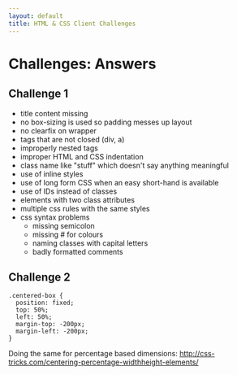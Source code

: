```yaml
---
layout: default
title: HTML & CSS Client Challenges
---
```


# Challenges: Answers

## Challenge 1

- title content missing
- no box-sizing is used so padding messes up layout
- no clearfix on wrapper
- tags that are not closed (div, a)
- improperly nested tags
- improper HTML and CSS indentation
- class name like "stuff" which doesn't say anything meaningful
- use of inline styles
- use of long form CSS when an easy short-hand is available
- use of IDs instead of classes
- elements with two class attributes
- multiple css rules with the same styles
- css syntax problems
	* missing semicolon
	* missing # for colours
	* naming classes with capital letters
	* badly formatted comments
	
## Challenge 2

```
.centered-box {
  position: fixed;
  top: 50%;
  left: 50%;
  margin-top: -200px;
  margin-left: -200px;
}
```

Doing the same for percentage based dimensions:
<http://css-tricks.com/centering-percentage-widthheight-elements/>